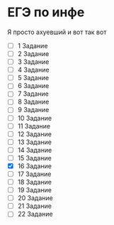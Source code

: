 # ЕГЭ по инфе
Я просто ахуевший и вот так вот

-[ ] 1 Задание 
-[ ] 2 Задание 
-[ ] 3 Задание 
-[ ] 4 Задание 
-[ ] 5 Задание 
-[ ] 6 Задание
-[ ] 7 Задание
-[ ] 8 Задание
-[ ] 9 Задание
-[ ] 10 Задание
-[ ] 11 Задание
-[ ] 12 Задание
-[ ] 13 Задание
-[ ] 14 Задание
-[ ] 15 Задание
-[X] 16 Задание
-[ ] 17 Задание
-[ ] 18 Задание
-[ ] 19 Задание
-[ ] 20 Задание
-[ ] 21 Задание
-[ ] 22 Задание